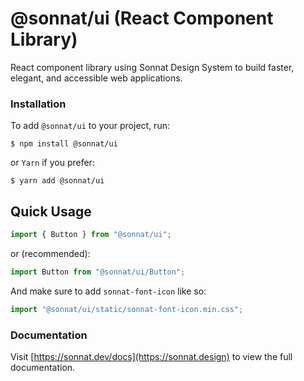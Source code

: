 # @sonnat/ui (React Component Library)

React component library using Sonnat Design System to build faster, elegant, and accessible web applications.

### Installation

To add `@sonnat/ui` to your project, run:

```shell
$ npm install @sonnat/ui
```

or `Yarn` if you prefer:

```shell
$ yarn add @sonnat/ui
```

## Quick Usage

```javascript
import { Button } from "@sonnat/ui";
```

or (recommended):

```javascript
import Button from "@sonnat/ui/Button";
```

And make sure to add `sonnat-font-icon` like so:

```javascript
import "@sonnat/ui/static/sonnat-font-icon.min.css";
```

### Documentation

Visit [https://sonnat.dev/docs](https://sonnat.design) to view the full documentation.
